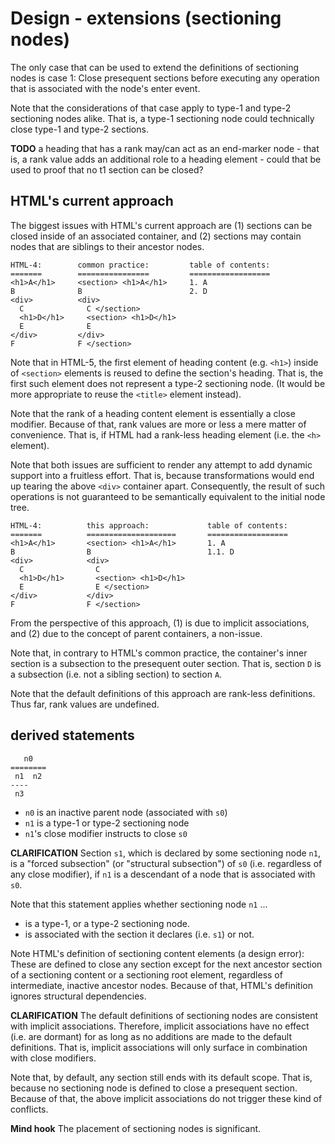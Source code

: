 
<!-- ======================================================================= -->
# Design - extensions (sectioning nodes)

The only case that can be used to extend the definitions of sectioning nodes
is case 1: Close presequent sections before executing any operation that is
associated with the node's enter event.

Note that the considerations of that case apply to type-1 and type-2 sectioning
nodes alike. That is, a type-1 sectioning node could technically close type-1
and type-2 sections.

**TODO**
a heading that has a rank may/can act as an end-marker node -
that is, a rank value adds an additional role to a heading element -
could that be used to proof that no t1 section can be closed?

<!-- ======================================================================= -->
## HTML's current approach

The biggest issues with HTML's current approach are (1) sections can be closed
inside of an associated container, and (2) sections may contain nodes that are
siblings to their ancestor nodes.

```
HTML-4:        common practice:         table of contents:
=======        ================         ==================
<h1>A</h1>     <section> <h1>A</h1>     1. A
B              B                        2. D
<div>          <div>
  C              C </section>
  <h1>D</h1>     <section> <h1>D</h1>
  E              E
</div>         </div>
F              F </section>
```

Note that in HTML-5, the first element of heading content (e.g. `<h1>`) inside
of `<section>` elements is reused to define the section's heading. That is,
the first such element does not represent a type-2 sectioning node. (It would
be more appropriate to reuse the `<title>` element instead).

Note that the rank of a heading content element is essentially a close modifier.
Because of that, rank values are more or less a mere matter of convenience.
That is, if HTML had a rank-less heading element (i.e. the `<h>` element).

Note that both issues are sufficient to render any attempt to add dynamic
support into a fruitless effort. That is, because transformations would end
up tearing the above `<div>` container apart. Consequently, the result of such
operations is not guaranteed to be semantically equivalent to the initial node
tree.


```
HTML-4:          this approach:             table of contents:
=======          ====================       ==================
<h1>A</h1>       <section> <h1>A</h1>       1. A
B                B                          1.1. D
<div>            <div>
  C                C
  <h1>D</h1>       <section> <h1>D</h1>
  E                E </section>
</div>           </div>
F                F </section>
```

From the perspective of this approach, (1) is due to implicit associations,
and (2) due to the concept of parent containers, a non-issue.

Note that, in contrary to HTML's common practice, the container's inner
section is a subsection to the presequent outer section. That is, section
`D` is a subsection (i.e. not a sibling section) to section `A`.

Note that the default definitions of this approach are rank-less definitions.
Thus far, rank values are undefined.

<!-- ======================================================================= -->
## derived statements

```
   n0
========
 n1  n2
----
 n3
```

* `n0` is an inactive parent node (associated with `s0`)
* `n1` is a type-1 or type-2 sectioning node
* `n1`'s close modifier instructs to close `s0`

**CLARIFICATION**
Section `s1`, which is declared by some sectioning node `n1`, is a "forced
subsection" (or "structural subsection") of `s0` (i.e. regardless of any close
modifier), if `n1` is a descendant of a node that is associated with `s0`.

Note that this statement applies whether sectioning node `n1` ...

* is a type-1, or a type-2 sectioning node.
* is associated with the section it declares (i.e. `s1`) or not.

Note HTML's definition of sectioning content elements (a design error):
These are defined to close any section except for the next ancestor section of
a sectioning content or a sectioning root element, regardless of intermediate,
inactive ancestor nodes. Because of that, HTML's definition ignores structural
dependencies.

**CLARIFICATION**
The default definitions of sectioning nodes are consistent with implicit
associations. Therefore, implicit associations have no effect (i.e. are
dormant) for as long as no additions are made to the default definitions.
That is, implicit associations will only surface in combination with close
modifiers.

Note that, by default, any section still ends with its default scope. That is,
because no sectioning node is defined to close a presequent section. Because of
that, the above implicit associations do not trigger these kind of conflicts.

**Mind hook**
The placement of sectioning nodes is significant.
